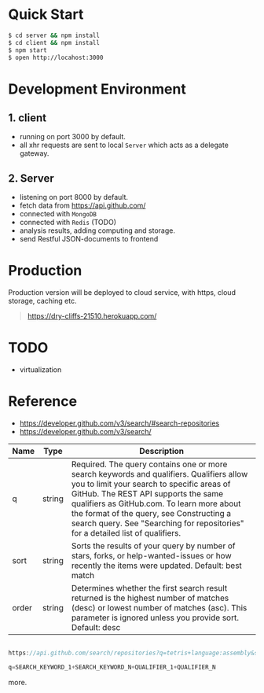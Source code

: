 # Quick Start

```bash
$ cd server && npm install
$ cd client && npm install
$ npm start
$ open http://locahost:3000
```

# Development Environment
## 1. client

- running on port 3000 by default.
- all xhr requests are sent to local `Server` which acts as a delegate gateway.

## 2. Server

- listening on port 8000 by default.
- fetch data from https://api.github.com/
- connected with `MongoDB`
- connected with `Redis` (TODO)
- analysis results, adding computing and storage.
- send Restful JSON-documents to frontend

# Production

Production version will be deployed to cloud service, with https, cloud storage, caching etc.

> https://dry-cliffs-21510.herokuapp.com/


# TODO

- virtualization


# Reference

- https://developer.github.com/v3/search/#search-repositories
- https://developer.github.com/v3/search/

| Name | Type | Description |
| -- | -- | -- |
| q | string | Required. The query contains one or more search keywords and qualifiers. Qualifiers allow you to limit your search to specific areas of GitHub. The REST API supports the same qualifiers as GitHub.com. To learn more about the format of the query, see Constructing a search query. See "Searching for repositories" for a detailed list of qualifiers. |
| sort | string | Sorts the results of your query by number of stars, forks, or help-wanted-issues or how recently the items were updated. Default: best match |
| order | string | Determines whether the first search result returned is the highest number of matches (desc) or lowest number of matches (asc). This parameter is ignored unless you provide sort. Default: desc |

```javascript

https://api.github.com/search/repositories?q=tetris+language:assembly&sort=stars&order=desc

q=SEARCH_KEYWORD_1+SEARCH_KEYWORD_N+QUALIFIER_1+QUALIFIER_N

```

more.

